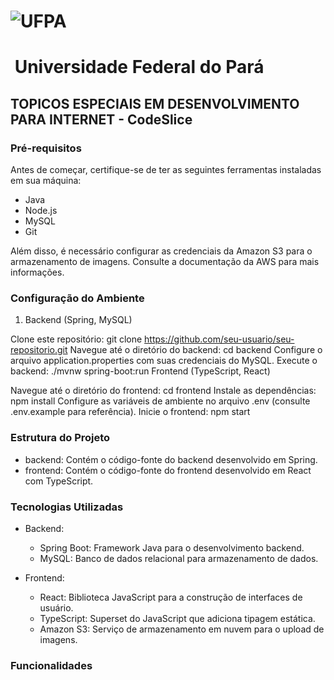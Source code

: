 #  ![UFPA](https://encrypted-tbn0.gstatic.com/images?q=tbn:ANd9GcQDyOqG3iMuzdu5X_KpvPiBXGXQ1I-LtBEgEQ&usqp=CAU)
# &nbsp;__Universidade Federal do Pará__
## TOPICOS ESPECIAIS EM DESENVOLVIMENTO PARA INTERNET - CodeSlice
### Pré-requisitos
Antes de começar, certifique-se de ter as seguintes ferramentas instaladas em sua máquina:

- Java
- Node.js
- MySQL
- Git
  
Além disso, é necessário configurar as credenciais da Amazon S3 para o armazenamento de imagens. Consulte a documentação da AWS para mais informações.

### Configuração do Ambiente

1. Backend (Spring, MySQL)

Clone este repositório: git clone https://github.com/seu-usuario/seu-repositorio.git
Navegue até o diretório do backend: cd backend
Configure o arquivo application.properties com suas credenciais do MySQL.
Execute o backend: ./mvnw spring-boot:run
Frontend (TypeScript, React)

Navegue até o diretório do frontend: cd frontend
Instale as dependências: npm install
Configure as variáveis de ambiente no arquivo .env (consulte .env.example para referência).
Inicie o frontend: npm start

### Estrutura do Projeto

- backend: Contém o código-fonte do backend desenvolvido em Spring.
- frontend: Contém o código-fonte do frontend desenvolvido em React com TypeScript.

### Tecnologias Utilizadas

- Backend:
  - Spring Boot: Framework Java para o desenvolvimento backend.
  - MySQL: Banco de dados relacional para armazenamento de dados.
  
- Frontend:
  - React: Biblioteca JavaScript para a construção de interfaces de usuário.
  - TypeScript: Superset do JavaScript que adiciona tipagem estática.
  - Amazon S3: Serviço de armazenamento em nuvem para o upload de imagens.
  
### Funcionalidades
